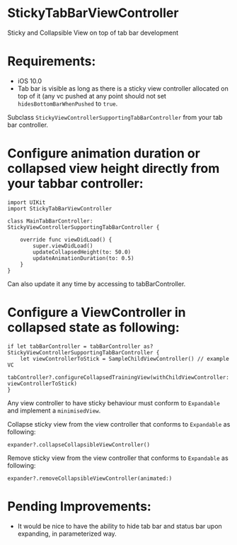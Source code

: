 # StickyTabBarViewController
Sticky and Collapsible View on top of tab bar development

# Requirements:
- iOS 10.0
- Tab bar is visible as long as there is a sticky view controller allocated on top of it (any vc pushed at any point should not set ```hidesBottomBarWhenPushed``` to ```true```.

Subclass ```StickyViewControllerSupportingTabBarController``` from your tab bar controller.

# Configure animation duration or collapsed view height directly from your tabbar controller:
```
import UIKit
import StickyTabBarViewController

class MainTabBarController: StickyViewControllerSupportingTabBarController {

    override func viewDidLoad() {
        super.viewDidLoad()
        updateCollapsedHeight(to: 50.0)
        updateAnimationDuration(to: 0.5)
    }
}

```
Can also update it any time by accessing to tabBarController.

# Configure a ViewController in collapsed state as following:

```
if let tabBarController = tabBarController as? StickyViewControllerSupportingTabBarController {
    let viewControllerToStick = SampleChildViewController() // example VC
    tabController?.configureCollapsedTrainingView(withChildViewController: viewControllerToStick)
}
```

Any view controller to have sticky behaviour must conform to ```Expandable``` and implement a ```minimisedView```.

Collapse sticky view from the view controller that conforms to ```Expandable``` as following:

```
expander?.collapseCollapsibleViewController()
```

Remove sticky view from the view controller that conforms to ```Expandable``` as following:

```
expander?.removeCollapsibleViewController(animated:)
```

# Pending Improvements:
- It would be nice to have the ability to hide tab bar and status bar upon expanding, in parameterized way.
